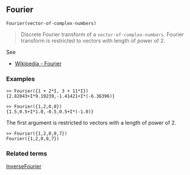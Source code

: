 ## Fourier

```
Fourier(vector-of-complex-numbers)
```

> Discrete Fourier transform of a `vector-of-complex-numbers`. Fourier transform is restricted to vectors with length of power of 2.  

See
* [Wikipedia - Fourier](https://reference.wolfram.com/language/ref/Fourier.html)

### Examples 

```
>> Fourier({1 + 2*I, 3 + 11*I})
{2.82843+I*9.19239,-1.41421+I*(-6.36396)}

>> Fourier({1,2,0,0})
{1.5,0.5+I*1.0,-0.5,0.5+I*(-1.0)}
```

The first argument is restricted to vectors with a length of power of 2.

```
>> Fourier({1,2,0,0,7})
Fourier({1,2,0,0,7}) 
```
				
### Related terms

[InverseFourier](InverseFourier.md) 
